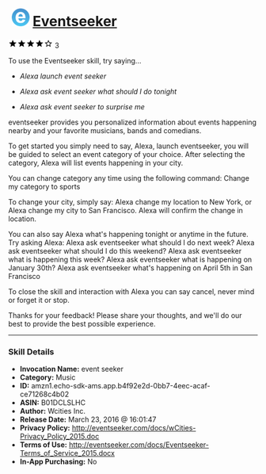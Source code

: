 # &nbsp;<img src="skill_icon" alt="Eventseeker icon" width="36"> [Eventseeker](http://alexa.amazon.com/#skills/amzn1.echo-sdk-ams.app.b4f92e2d-0bb7-4eec-acaf-ce71268c4b02)
![4 stars](../../images/ic_star_black_18dp_1x.png)![4 stars](../../images/ic_star_black_18dp_1x.png)![4 stars](../../images/ic_star_black_18dp_1x.png)![4 stars](../../images/ic_star_black_18dp_1x.png)![4 stars](../../images/ic_star_border_black_18dp_1x.png) 3

To use the Eventseeker skill, try saying...

* *Alexa launch event seeker*

* *Alexa ask event seeker what should I do tonight*

* *Alexa ask event seeker to surprise me*

eventseeker provides you personalized information about events happening nearby  and your favorite musicians, bands and comedians. 
 
To get started you simply need to say, Alexa, launch eventseeker, you will be guided to select an event category of your choice. After selecting the category, Alexa will list events happening in your city. 
 
You can change category any time using the following command: Change my category to sports
 
To change your city, simply say: Alexa change my location to New York, or Alexa change my city to San Francisco. Alexa will confirm the change in location.
 
You can also say Alexa what's happening tonight or anytime in the future.
Try asking Alexa:
Alexa ask eventseeker what should I do next week?
Alexa ask eventseeker what should I do this weekend?
Alexa ask eventseeker what is happening this week?
Alexa ask eventseeker what is happening on January 30th?
Alexa ask eventseeker what's happening on April 5th in San Francisco
 
To close the skill and interaction with Alexa you can say cancel, never mind or forget it or stop.
 
Thanks for your feedback! Please share your thoughts, and we'll do our best to provide the best possible experience.

***

### Skill Details

* **Invocation Name:** event seeker
* **Category:** Music
* **ID:** amzn1.echo-sdk-ams.app.b4f92e2d-0bb7-4eec-acaf-ce71268c4b02
* **ASIN:** B01DCLSLHC
* **Author:** Wcities Inc.
* **Release Date:** March 23, 2016 @ 16:01:47
* **Privacy Policy:** http://eventseeker.com/docs/wCities-Privacy_Policy_2015.doc
* **Terms of Use:** http://eventseeker.com/docs/Eventseeker-Terms_of_Service_2015.docx
* **In-App Purchasing:** No
